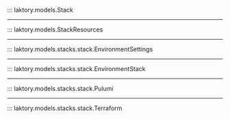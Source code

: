 ::: laktory.models.Stack

---

::: laktory.models.StackResources

---

::: laktory.models.stacks.stack.EnvironmentSettings

---

::: laktory.models.stacks.stack.EnvironmentStack

---

::: laktory.models.stacks.stack.Pulumi

---

::: laktory.models.stacks.stack.Terraform



